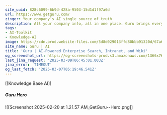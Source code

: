 ```yaml
---
site_uuid: 828c6099-6b9d-428a-9503-15d1d1f97a6d
url: https://www.getguru.com/
zinger: Your company’s AI single source of truth
description: All your company info, all in one place. Guru brings everything together so your teams can find, document, and share knowledge instantly.
tags:
- AI-Toolkit
- Knowledge-AI
image: https://cdn.prod.website-files.com/5d8d029013ffd80bbb91320d/67a65c0c4ad3942cc0631529_OG-1%20(2).avif
site_name: Guru | AI
title: 'Guru | AI-Powered Enterprise Search, Intranet, and Wiki'
og_screenshot_url: https://og-screenshots-prod.s3.amazonaws.com/1366x768/80/false/42a6d83228ad764faf3ae0015e437e78dbdd92f475c9cd4fd5814e37cde8aaca.jpeg
last_jina_request: '2025-03-09T06:45:01.003Z'
jina_error: 'TIMEOUT'
og_last_fetch: '2025-03-07T05:19:46.541Z'
---
```

[[Knowledge Base AI]]

##### Guru Hero
![[Screenshot 2025-02-20 at 1.21.57 AM_GetGuru--Hero.png]]
